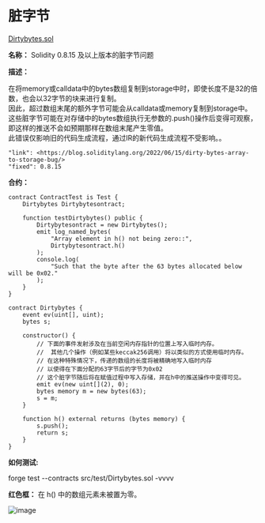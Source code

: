 # 脏字节 
[Dirtybytes.sol](https://github.com/SunWeb3Sec/DeFiVulnLabs/blob/main/src/test/Dirtybytes.sol)  

**名称：** Solidity 0.8.15 及以上版本的脏字节问题  

**描述：**   


在将memory或calldata中的bytes数组复制到storage中时，即使长度不是32的倍数，也会以32字节的块来进行复制。  
因此，超过数组末尾的额外字节可能会从calldata或memory复制到storage中。  
这些脏字节可能在对存储中的bytes数组执行无参数的.push()操作后变得可观察，即这样的推送不会如预期那样在数组末尾产生零值。  
此错误仅影响旧的代码生成流程，通过IR的新代码生成流程不受影响。。  
```
"link": <https://blog.soliditylang.org/2022/06/15/dirty-bytes-array-to-storage-bug/>
"fixed": 0.8.15
``` 
**合约：**  
```
contract ContractTest is Test {
    Dirtybytes Dirtybytesontract;

    function testDirtybytes() public {
        Dirtybytesontract = new Dirtybytes();
        emit log_named_bytes(
            "Array element in h() not being zero::",
            Dirtybytesontract.h()
        );
        console.log(
            "Such that the byte after the 63 bytes allocated below will be 0x02."
        );
    }
}

contract Dirtybytes {
    event ev(uint[], uint);
    bytes s;

    constructor() {
        // 下面的事件发射涉及在当前空闲内存指针的位置上写入临时内存。
        //  其他几个操作（例如某些keccak256调用）将以类似的方式使用临时内存。
        // 在这种特殊情况下，传递的数组的长度将被精确地写入临时内存
        // 以使得在下面分配的63字节后的字节为0x02  
        // 这个脏字节随后将在赋值过程中写入存储，并在h中的推送操作中变得可见。
        emit ev(new uint[](2), 0);
        bytes memory m = new bytes(63);
        s = m;
    }

    function h() external returns (bytes memory) {
        s.push();
        return s;
    }
}
```  
**如何测试:**   

forge test --contracts src/test/Dirtybytes.sol -vvvv  

**红色框：** 在 h() 中的数组元素未被置为零。  

![image](https://web3sec.notion.site/image/https%3A%2F%2Fs3-us-west-2.amazonaws.com%2Fsecure.notion-static.com%2Ff2080506-6b0b-41c3-802f-795617f0556a%2FUntitled.png?table=block&id=847240ad-edfb-413b-8b8f-9d9e66221f70&spaceId=369b5001-5511-4fe6-a099-48af1d841f20&width=2000&userId=&cache=v2)

